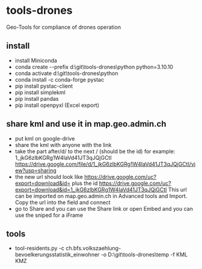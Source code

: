 # tools-drones

Geo-Tools for compliance of drones operation

## install

- install Miniconda
- conda create --prefix d:\git\tools-drones\python python=3.10.10
- conda activate d:\git\tools-drones\python
- conda install -c conda-forge pystac
- pip install pystac-client
- pip install simplekml
- pip install pandas
- pip install openpyxl (Excel export)

## share kml and use it in map.geo.admin.ch

- put kml on google-drive
- share the kml with anyone with the link
- take the part after/d/ to the next / (should be the id)
  for example: 1_jkG6zlbKGRg1W4IaVd41JT3qJQjGCtI
  <https://drive.google.com/file/d/1_jkG6zlbKGRg1W4IaVd41JT3qJQjGCtI/view?usp=sharing>
- the new url should look like
  <https://drive.google.com/uc?export=download&id=> plus the id
  <https://drive.google.com/uc?export=download&id=1_jkG6zlbKGRg1W4IaVd41JT3qJQjGCtI>
  This url can be imported on map.geo.admin.ch in Advanced tools and Import.
  Copy the url into the field and connect
- go to Share and you can use the Share link
  or open Embed and you can use the sniped for a iFrame

## tools

- tool-residents.py -c ch.bfs.volkszaehlung-bevoelkerungsstatistik_einwohner -o D:\git\tools-drones\temp -f KML KMZ